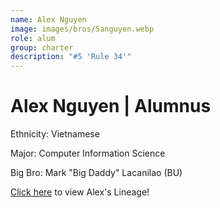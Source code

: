 ```yaml
---
name: Alex Nguyen
image: images/bros/5anguyen.webp
role: alum
group: charter
description: "#5 'Rule 34'"
---
```


# Alex Nguyen | Alumnus
Ethnicity: Vietnamese

Major: Computer Information Science

Big Bro: Mark "Big Daddy" Lacanilao (BU)

[Click here](/ujis/5anguyen/) to view Alex's Lineage!
